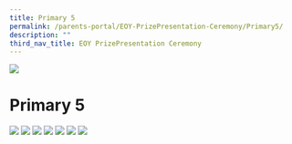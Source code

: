 ```yaml
---
title: Primary 5
permalink: /parents-portal/EOY-PrizePresentation-Ceremony/Primary5/
description: ""
third_nav_title: EOY PrizePresentation Ceremony
---
```

![](/images/banner.gif)

  
  
Primary 5
=========

![](/images/P51.png)
![](/images/P52.png)
![](/images/P53.png)
![](/images/P54.png)
![](/images/P55.png)
![](/images/P56.png)
![](/images/P57.png)